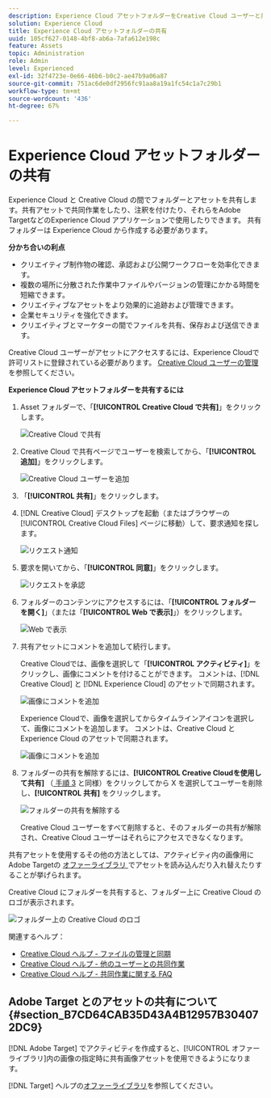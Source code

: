 ```yaml
---
description: Experience Cloud アセットフォルダーをCreative Cloud ユーザーと共有する方法を説明します。
solution: Experience Cloud
title: Experience Cloud アセットフォルダーの共有
uuid: 105cf627-0148-4bf8-ab6a-7afa612e198c
feature: Assets
topic: Administration
role: Admin
level: Experienced
exl-id: 32f4723e-0e66-46b6-b0c2-ae47b9a06a87
source-git-commit: 751ac6de0df2956fc91aa8a19a1fc54c1a7c29b1
workflow-type: tm+mt
source-wordcount: '436'
ht-degree: 67%

---
```


# Experience Cloud アセットフォルダーの共有

Experience Cloud と Creative Cloud の間でフォルダーとアセットを共有します。共有アセットで共同作業をしたり、注釈を付けたり、それらをAdobe TargetなどのExperience Cloud アプリケーションで使用したりできます。 共有フォルダーは Experience Cloud から作成する必要があります。

**分かち合いの利点**

* クリエイティブ制作物の確認、承認および公開ワークフローを効率化できます。
* 複数の場所に分散された作業中ファイルやバージョンの管理にかかる時間を短縮できます。
* クリエイティブなアセットをより効果的に追跡および管理できます。
* 企業セキュリティを強化できます。
* クリエイティブとマーケターの間でファイルを共有、保存および送信できます。

Creative Cloud ユーザーがアセットにアクセスするには、Experience Cloudで許可リストに登録されている必要があります。 [Creative Cloud ユーザーの管理](manage-cc-users.md)を参照してください。

**Experience Cloud アセットフォルダーを共有するには**

1. Asset フォルダーで、「**[!UICONTROL Creative Cloud で共有]**」をクリックします。

   ![Creative Cloud で共有](../../assets/asset-share-cc.png)
1. Creative Cloud で共有ページでユーザーを検索してから、「**[!UICONTROL 追加]**」をクリックします。

   ![Creative Cloud ユーザーを追加](../../assets/asset-share-cc-page.png)

1. 「**[!UICONTROL 共有]**」をクリックします。
1. [!DNL Creative Cloud] デスクトップを起動（またはブラウザーの [!UICONTROL Creative Cloud Files] ページに移動）して、要求通知を探します。

   ![リクエスト通知](../../assets/cc_share_request.png)
1. 要求を開いてから、「**[!UICONTROL 同意]**」をクリックします。

   ![リクエストを承認](../../assets/cc_share_accept.png)
1. フォルダーのコンテンツにアクセスするには、「**[!UICONTROL フォルダーを開く]**」（または「**[!UICONTROL Web で表示]**」）をクリックします。

   ![Web で表示](../../assets/creative_cloud_open_folder.png)
1. 共有アセットにコメントを追加して続行します。

   Creative Cloudでは、画像を選択して「**[!UICONTROL アクティビティ]**」をクリックし、画像にコメントを付けることができます。 コメントは、[!DNL Creative Cloud] と [!DNL Experience Cloud] のアセットで同期されます。

   ![画像にコメントを追加](../../assets/asset_comment_cc.png)

   Experience Cloudで、画像を選択してからタイムラインアイコンを選択して、画像にコメントを追加します。 コメントは、Creative Cloud と Experience Cloud のアセットで同期されます。

   ![画像にコメントを追加](../../assets/asset_comment_mac.png)

1. フォルダーの共有を解除するには、**[!UICONTROL Creative Cloudを使用して共有]** （[ 手順 3](share.md) と同様）をクリックしてから X を選択してユーザーを削除し、**[!UICONTROL 共有]** をクリックします。

   ![フォルダーの共有を解除する](../../assets/asset_remove_user.png)

   Creative Cloud ユーザーをすべて削除すると、そのフォルダーの共有が解除され、Creative Cloud ユーザーはそれらにアクセスできなくなります。

共有アセットを使用するその他の方法としては、アクティビティ内の画像用にAdobe Targetの [ オファーライブラリ ](https://experienceleague.adobe.com/docs/target/using/experiences/offers/manage-content.html?lang=ja) でアセットを読み込んだり入れ替えたりすることが挙げられます。

Creative Cloud にフォルダーを共有すると、フォルダー上に Creative Cloud のロゴが表示されます。

![フォルダー上の Creative Cloud のロゴ](../../assets/asset-cc-logo.png)

関連するヘルプ：

* [Creative Cloud ヘルプ - ファイルの管理と同期](https://helpx.adobe.com/jp/creative-cloud/help/sync-creative-cloud-files.html)
* [Creative Cloud ヘルプ - 他のユーザーとの共同作業](https://helpx.adobe.com/jp/creative-cloud/help/collaboration.html)
* [Creative Cloud ヘルプ - 共同作業に関する FAQ](https://helpx.adobe.com/jp/creative-cloud/help/collaboration-faq.html)

## Adobe Target とのアセットの共有について {#section_B7CD64CAB35D43A4B12957B304072DC9}

[!DNL Adobe Target] でアクティビティを作成すると、[!UICONTROL オファーライブラリ]内の画像の指定時に共有画像アセットを使用できるようになります。

[!DNL Target] ヘルプの[オファーライブラリ](https://experienceleague.adobe.com/docs/target/using/experiences/offers/manage-content.html?lang=ja)を参照してください。